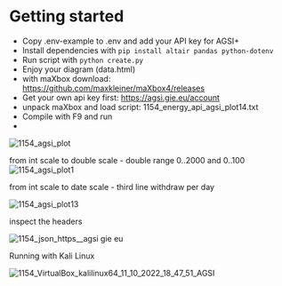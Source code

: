 # Getting started

* Copy .env-example to .env and add your API key for AGSI+
* Install dependencies with `pip install altair pandas python-dotenv`
* Run script with `python create.py`
* Enjoy your diagram (data.html)
* with maXbox download: https://github.com/maxkleiner/maXbox4/releases
* Get your own api key first: https://agsi.gie.eu/account
* unpack maXbox and load script: 1154_energy_api_agsi_plot14.txt
* Compile with F9 and run
* 
![1154_agsi_plot](https://user-images.githubusercontent.com/3393121/190656809-bc7eb7b8-4364-4404-ba50-e9a1ebf9be4f.png)

from int scale to double scale - double range 0..2000 and 0..100
![1154_agsi_plot1](https://user-images.githubusercontent.com/3393121/190666513-e853e8a2-bc7c-456a-8775-69db351c52d7.png)

from int scale to date scale - third line withdraw per day

![1154_agsi_plot13](https://user-images.githubusercontent.com/3393121/192095722-22dbe8f6-6148-4f15-bb3a-616b5e684fc4.png)

inspect the headers

![1154_json_https__agsi gie eu](https://user-images.githubusercontent.com/3393121/194946126-71129120-709e-4605-97a7-3c65fcbf0427.png)

Running with Kali Linux

![1154_VirtualBox_kalilinux64_11_10_2022_18_47_51_AGSI](https://user-images.githubusercontent.com/3393121/195171876-42e3006c-35fc-44a1-a98a-fb0fa4a0d18c.png)

